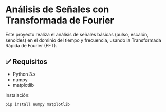 # Análisis de Señales con Transformada de Fourier

Este proyecto realiza el análisis de señales básicas (pulso, escalón, senoides) en el dominio del tiempo y frecuencia, usando la Transformada Rápida de Fourier (FFT).

## ✅ Requisitos

- Python 3.x
- numpy
- matplotlib

Instalación:

```bash
pip install numpy matplotlib
